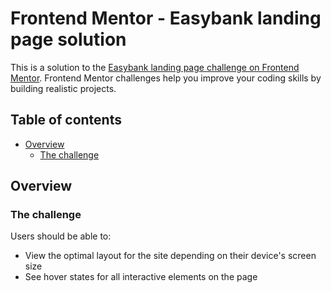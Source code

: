 # Frontend Mentor - Easybank landing page solution

This is a solution to the [Easybank landing page challenge on Frontend Mentor](https://www.frontendmentor.io/challenges/easybank-landing-page-WaUhkoDN). Frontend Mentor challenges help you improve your coding skills by building realistic projects.

## Table of contents

- [Overview](#overview)
  - [The challenge](#the-challenge)


## Overview

### The challenge

Users should be able to:

- View the optimal layout for the site depending on their device's screen size
- See hover states for all interactive elements on the page
